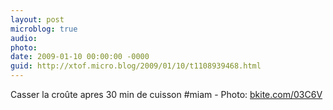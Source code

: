 ```yaml
---
layout: post
microblog: true
audio: 
photo: 
date: 2009-01-10 00:00:00 -0000
guid: http://xtof.micro.blog/2009/01/10/t1108939468.html
---
```

Casser la croûte apres 30 min de cuisson #miam - Photo: [bkite.com/03C6V](http://bkite.com/03C6V)
